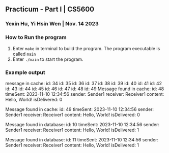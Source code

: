 ## Practicum - Part I  | CS5600

### Yexin Hu, Yi Hsin Wen | Nov. 14 2023

### How to Run the program
1. Enter `make` in terminal to build the program. The program executable is called `main`
2. Enter `./main` to start the program.

### Example output
message in cache:
id: 34
id: 35
id: 36
id: 37
id: 38
id: 39
id: 40
id: 41
id: 42
id: 43
id: 44
id: 45
id: 46
id: 47
id: 48
id: 49
Message found in cache:
id: 48
timeSent: 2023-11-10 12:34:56
sender: Sender1
receiver: Receiver1
content: Hello, World!
isDelivered: 0

Message found in cache:
id: 49
timeSent: 2023-11-10 12:34:56
sender: Sender1
receiver: Receiver1
content: Hello, World!
isDelivered: 0

Message found in database:
id: 10
timeSent: 2023-11-10 12:34:56
sender: Sender1
receiver: Receiver1
content: Hello, World!
isDelivered: 1

Message found in database:
id: 11
timeSent: 2023-11-10 12:34:56
sender: Sender1
receiver: Receiver1
content: Hello, World!
isDelivered: 1